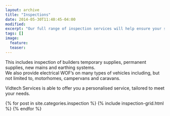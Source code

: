 ```yaml
---
layout: archive
title: "Inspections"
date: 2014-05-30T11:40:45-04:00
modified:
excerpt: "Our full range of inspection services will help ensure your safety and compliance."
tags: []
image:
  feature:
  teaser:
---
```

This includes inspection of builders temporary supplies, permanent supplies, new mains and earthing systems.  
We also provide electrical WOF’s on many types of vehicles including, but not limited to, motorhomes, campervans and caravans.

Vidtech Services is able to offer you a personalised service, tailored to meet your needs.

<div class="tiles">
{% for post in site.categories.inspection %}
  {% include inspection-grid.html %}
{% endfor %}
</div><!-- /.tiles -->
